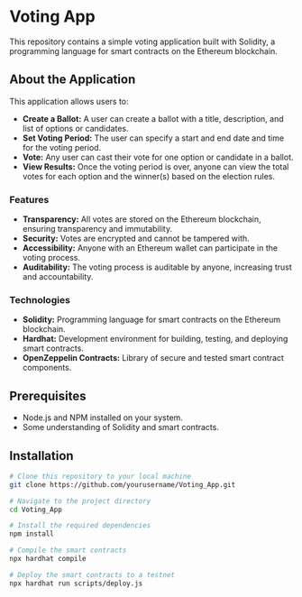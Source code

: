 # Voting App

This repository contains a simple voting application built with Solidity, a programming language for smart contracts on the Ethereum blockchain.

## About the Application

This application allows users to:

- **Create a Ballot:** A user can create a ballot with a title, description, and list of options or candidates.
- **Set Voting Period:** The user can specify a start and end date and time for the voting period.
- **Vote:** Any user can cast their vote for one option or candidate in a ballot.
- **View Results:** Once the voting period is over, anyone can view the total votes for each option and the winner(s) based on the election rules.

### Features

- **Transparency:** All votes are stored on the Ethereum blockchain, ensuring transparency and immutability.
- **Security:** Votes are encrypted and cannot be tampered with.
- **Accessibility:** Anyone with an Ethereum wallet can participate in the voting process.
- **Auditability:** The voting process is auditable by anyone, increasing trust and accountability.

### Technologies

- **Solidity:** Programming language for smart contracts on the Ethereum blockchain.
- **Hardhat:** Development environment for building, testing, and deploying smart contracts.
- **OpenZeppelin Contracts:** Library of secure and tested smart contract components.

## Prerequisites

- Node.js and NPM installed on your system.
- Some understanding of Solidity and smart contracts.

## Installation

```bash
# Clone this repository to your local machine
git clone https://github.com/yourusername/Voting_App.git

# Navigate to the project directory
cd Voting_App

# Install the required dependencies
npm install

# Compile the smart contracts
npx hardhat compile

# Deploy the smart contracts to a testnet
npx hardhat run scripts/deploy.js

